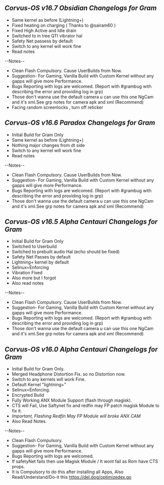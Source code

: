 ## _Corvus-OS v16.7 Obsidian Changelogs for Gram_

- Same kernel as before (Lightning+)
- Fixed heating on charging ( Thanks to @sairam60 )
- Fixed High Active and Idle drain
- Switched to in tree QTI vibrator hal
- Safety Net passess by default
- Switch to any kernel will work fine 
- Read notes 


--Notes--
- Clean Flash Compulsory. Cause UserBuilds from Now.
- Suggestion- For Gaming, Vanilla Build with Custom Kernel without any gapps will give more Performance.
- Bugs Reporting with logs are welcomed. (Report with #grambug with describing the error and providing log in grp)
- Those don't wanna use the default camera u can use this one NgCam and it's xml.See grp notes for camera apk and xml (Recommend)
- Facing random screenlocks , turn off reticker


## _Corvus-OS v16.6 Paradox Changelogs for Gram_

- Initial Build for Gram Only
- Same kernel as before (Lightning+)
- Nothing major changes from dt side  
- Switch to any kernel will work fine 
- Read notes 

--Notes--
- Clean Flash Compulsory. Cause UserBuilds from Now.
- Suggestion- For Gaming, Vanilla Build with Custom Kernel without any gapps will give more Performance.
- Bugs Reporting with logs are welcomed. (Report with #grambug with describing the error and providing log in grp)
- Those don't wanna use the default camera u can use this one NgCam and it's xml.See grp notes for camera apk and xml (Recommend)


## _Corvus-OS v16.5 Alpha Centauri Changelogs for Gram_

- Initial Build for Gram Only
- Switched to Userbuild
- Switched to prebuilt audio Hal (echo should be fixed)
- Safety Net Passes by default
- Lightning+ kernel by default
- Selinux=Enforcing
- Vibration Fixed 
- Also more but I forgot
- Also read notes 

--Notes--
- Clean Flash Compulsory. Cause UserBuilds from Now.
- Suggestion- For Gaming, Vanilla Build with Custom Kernel without any gapps will give more Performance.
- Bugs Reporting with logs are welcomed. (Report with #grambug with describing the error and providing log in grp)
- Those don't wanna use the default camera u can use this one NgCam and it's xml.See grp notes for camera apk and xml (Recommend)


## _Corvus-OS v16.0 Alpha Centauri Changelogs for Gram_

- Initial Build for Gram Only.
- Merged Headphone Distortion Fix. so no Distortion now.
- Switch to any kernels will work Fine.
- Default Kernel "lightning+"
- Selinux=Enforcing.
- Encrypted Build
- Fully Working ANX Module Support (flash through magisk).
- CTS will Fail, Use Saftynet fix and redfin may FP patch magisk Module to fix it.
- *Important, Flashing Redfin May FP Module will broke ANX CAM*
- Also Read Notes.

--Notes--
- Clean Flash Compulsory.
- Suggestion- For Gaming, Vanilla Build with Custom Kernel without any gapps will give more Performance.
- Bugs Reporting with logs are welcomed.
- If safetyNet fails then use Magisk Module / It wont fail as Rom have CTS props.
- It is Compulsory to do this after installing all Apps, Also Read/Understand/Do-it this https://del.dog/optimizedex.go
